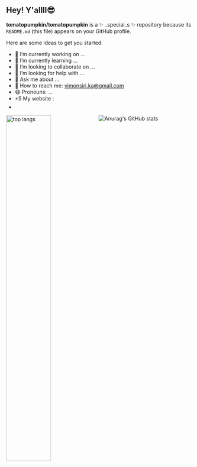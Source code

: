 ## Hey! Y'allll😎


**tomatopumpkin/tomatopumpkin** is a ✨ _special_s ✨ repository because its `README.md` (this file) appears on your GitHub profile.

Here are some ideas to get you started:

- 🔭 I’m currently working on ...
- 🌱 I’m currently learning ...
- 👯 I’m looking to collaborate on ...
- 🤔 I’m looking for help with ...
- 💬 Ask me about ...
- 💌 How to reach me: vimonsiri.ka@gmail.com
- 😄 Pronouns: ...
- ⚡5 My website :
- 
![Anurag's GitHub stats](https://github-readme-stats.vercel.app/api?username=tomatopumpkin&hide=contribs,prs)
<img alt="top langs" align="left" width="49%" src="https://github-readme-stats.vercel.app/api/top-langs/?username=tomatopumpkin&layout=compact"/>
